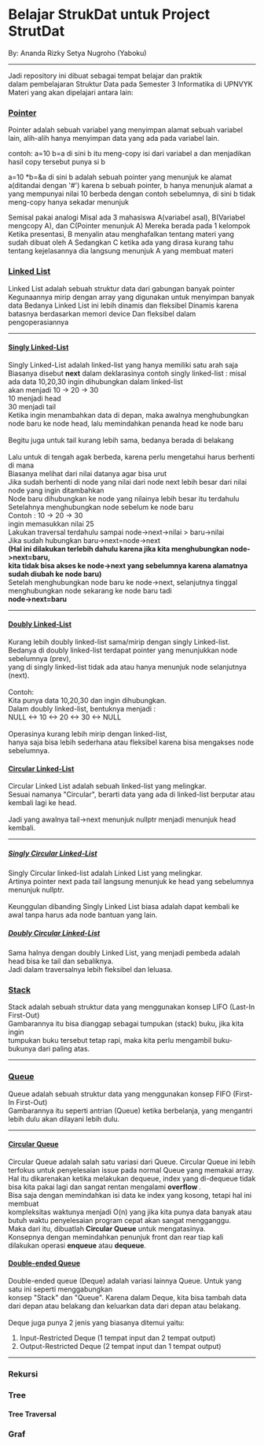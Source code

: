 # Belajar StrukDat untuk Project StrutDat
By: Ananda Rizky Setya Nugroho (Yaboku)

---

Jadi repository ini dibuat sebagai tempat belajar dan praktik <br>
dalam pembelajaran Struktur Data pada Semester 3 Informatika di UPNVYK <br>
Materi yang akan dipelajari antara lain:
### [Pointer](/pointer)
Pointer adalah sebuah variabel yang menyimpan alamat sebuah variabel lain,
alih-alih hanya menyimpan data yang ada pada variabel lain.

contoh:
a=10
b=a
di sini b itu meng-copy isi dari variabel a dan menjadikan hasil copy tersebut
punya si b

a=10
*b=&a
di sini b adalah sebuah pointer yang menunjuk ke alamat a(ditandai dengan '#')
karena b sebuah pointer, b hanya menunjuk alamat a yang mempunyai nilai 10
berbeda dengan contoh sebelumnya, di sini b tidak meng-copy hanya sekadar menunjuk

Semisal pakai analogi
Misal ada 3 mahasiswa A(variabel asal), B(Variabel mengcopy A), dan C(Pointer menunjuk A)
Mereka berada pada 1 kelompok
Ketika presentasi, B menyalin atau menghafalkan tentang materi yang sudah dibuat oleh A
Sedangkan C ketika ada yang dirasa kurang tahu tentang kejelasannya 
dia langsung menunjuk A yang membuat materi 

### [Linked List](/LinkedList)
Linked List adalah sebuah struktur data dari gabungan banyak pointer
Kegunaannya mirip dengan array yang digunakan untuk menyimpan banyak data
Bedanya Linked List ini lebih dinamis dan fleksibel
Dinamis karena batasnya berdasarkan memori device
Dan fleksibel dalam pengoperasiannya

---

#### [Singly Linked-List](/LinkedList/singlyLinkedList)
Singly Linked-List adalah linked-list yang hanya memiliki satu arah saja
Biasanya disebut <strong>next</strong> dalam deklarasinya
contoh singly linked-list :
misal ada data 10,20,30 ingin dihubungkan dalam linked-list <br>
akan menjadi 10 -> 20 -> 30 <br>
10 menjadi head <br>
30 menjadi tail <br>
Ketika ingin menambahkan data di depan, maka awalnya menghubungkan <br>
node baru ke node head, lalu memindahkan penanda head ke node baru <br>
<br>
Begitu juga untuk tail kurang lebih sama, bedanya berada di belakang <br>
<br>
Lalu untuk di tengah agak berbeda, karena perlu mengetahui harus berhenti di mana <br>
Biasanya melihat dari nilai datanya agar bisa urut <br>
Jika sudah berhenti di node yang nilai dari node next lebih besar dari nilai node yang ingin ditambahkan <br>
Node baru dihubungkan ke node yang nilainya lebih besar itu terdahulu <br>
Setelahnya menghubungkan node sebelum ke node baru <br>
Contoh : 
10 -> 20 -> 30 <br>
ingin memasukkan nilai 25 <br>
Lakukan traversal terdahulu sampai node->next->nilai > baru->nilai <br>
Jika sudah hubungkan baru->next=node->next <br>
<strong> (Hal ini dilakukan terlebih dahulu karena jika kita menghubungkan node->next=baru, <br>
kita tidak bisa akses ke node->next yang sebelumnya karena alamatnya sudah diubah ke node baru) </strong> <br>
Setelah menghubungkan node baru ke node->next, selanjutnya tinggal menghubungkan node sekarang ke node baru tadi <br>
<strong> node->next=baru </strong> <br>

---

#### [Doubly Linked-List](/LinkedList/doublyLinkedList)
Kurang lebih doubly linked-list sama/mirip dengan singly Linked-list. <br>
Bedanya di doubly linked-list terdapat pointer yang menunjukkan node sebelumnya (prev), <br>
yang di singly linked-list tidak ada atau hanya menunjuk node selanjutnya (next). <br>
<br>
Contoh: <br>
Kita punya data 10,20,30 dan ingin dihubungkan. <br>
Dalam doubly linked-list, bentuknya menjadi :  <br>
NULL <-> 10 <-> 20 <-> 30 <-> NULL <br>
<br>
Operasinya kurang lebih mirip dengan linked-list, <br>
hanya saja bisa lebih sederhana atau fleksibel karena bisa mengakses node sebelumnya. <br>

#### [Circular Linked-List](/circularLinkedList)
Circular Linked List adalah sebuah linked-list yang melingkar. <br>
Sesuai namanya "Circular", berarti data yang ada di linked-list berputar atau kembali lagi ke head. <br>
<br>
Jadi yang awalnya tail->next menunjuk nullptr menjadi menunjuk head kembali. 

---

##### [Singly Circular Linked-List](/circularLinkedList)
Singly Circular linked-list adalah Linked List yang melingkar. <br>
Artinya pointer next pada tail langsung menunjuk ke head yang sebelumnya menunjuk nullptr. <br>
<br>
Keunggulan dibanding Singly Linked List biasa adalah dapat kembali ke awal tanpa harus ada node bantuan yang lain. <br>

##### [Doubly Circular Linked-List](/circularLinkedList)
Sama halnya dengan doubly Linked List, yang menjadi pembeda adalah head bisa ke tail dan sebaliknya. <br>
Jadi dalam traversalnya lebih fleksibel dan leluasa. <br>

### [Stack](/Stack)
Stack adalah sebuah struktur data yang menggunakan konsep LIFO (Last-In First-Out)<br>
Gambarannya itu bisa dianggap sebagai tumpukan (stack) buku, jika kita ingin <br>
tumpukan buku tersebut tetap rapi, maka kita perlu mengambil buku-bukunya dari paling atas. <br>

---

### [Queue](/Queue)
Queue adalah sebuah struktur data yang menggunakan konsep FIFO (First-In First-Out) <br>
Gambarannya itu seperti antrian (Queue) ketika berbelanja, yang mengantri lebih dulu akan dilayani lebih dulu. <br>

---

#### [Circular Queue](/Queue/circularQueue)
Circular Queue adalah salah satu variasi dari Queue. Circular Queue ini lebih terfokus untuk penyelesaian issue pada normal Queue yang memakai array. <br>
Hal itu dikarenakan ketika melakukan dequeue, index yang di-dequeue tidak bisa kita pakai lagi dan sangat rentan mengalami <strong> overflow </strong>. <br>
Bisa saja dengan memindahkan isi data ke index yang kosong, tetapi hal ini membuat <br>
kompleksitas waktunya menjadi O(n) yang jika kita punya data banyak atau butuh waktu penyelesaian program cepat akan sangat mengganggu. <br>
Maka dari itu, dibuatlah <strong>Circular Queue</strong> untuk mengatasinya. <br>
Konsepnya dengan memindahkan penunjuk front dan rear tiap kali dilakukan operasi <strong>enqueue</strong> atau <strong>dequeue</strong>. <br>

#### [Double-ended Queue](/Queue/deque)
Double-ended queue (Deque) adalah variasi lainnya Queue. Untuk yang satu ini seperti menggabungkan <br>
konsep "Stack" dan "Queue". Karena dalam Deque, kita bisa tambah data dari depan atau belakang dan keluarkan data dari depan atau belakang. <br>
<br>
Deque juga punya 2 jenis yang biasanya ditemui yaitu:
1. Input-Restricted Deque (1 tempat input dan 2 tempat output)
2. Output-Restricted Deque (2 tempat input dan 1 tempat output)

---

### Rekursi
### Tree
#### Tree Traversal
### Graf 
